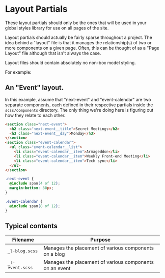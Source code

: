# Layout Partials

These layout partials should only be the ones that will be used in your global
styles library for use on all pages of the site.

Layout partials should actually be fairly sparse throughout a project. The
idea behind a "layout" file is that it manages the relationship(s) of two or
more components on a given page. Often, this can be thought of as a "Page
Layout" file although that isn't always the case.

Layout files should contain absolutely no non-box model styling.

For example:

## An "Event" layout.

In this example, assume that "next-event" and "event-calendar" are two separate
components, each defined in their respective partials inside the
`scss/components` directory. The only thing we're doing here is figuring out how
they relate to each other.

```html
<section class="next-event">
  <h2 class="next-event__title">Secret Meetings</h2>
  <h3 class="next-event__day">Monday</h3>
</section>
<section class="event-calendar">
  <ul class="event-calendar__list">
    <li class="event-calendar__item">Armageddon</li>
    <li class="event-calendar__item">Weekly Front-end Meeting</li>
    <li class="event-calendar__item">Tech sync</li>
  </ul>
</section>
```

```css
.next-event {
  @include span(4 of 12);
  margin-bottom: 30px;
}

.event-calendar {
  @include span(8 of 12);
}
```


## Typical contents

Filename              | Purpose
--------------------- | ---------------------------------------------
`_l-blog.scss`        | Manages the placement of various components on a blog
`_l-event.scss`       | Manages the placement of various components on an event
